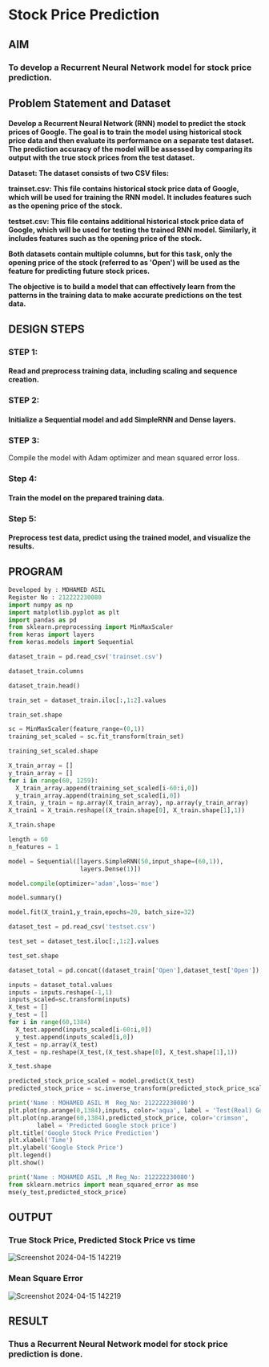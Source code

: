 # Stock Price Prediction

## AIM

### To develop a Recurrent Neural Network model for stock price prediction.

## Problem Statement and Dataset

<h4> Develop a Recurrent Neural Network (RNN) model to predict the stock prices of Google. The goal is to train the model using historical stock price data and then evaluate its performance on a separate test dataset. The prediction accuracy of the model will be assessed by comparing its output with the true stock prices from the test dataset.

Dataset: The dataset consists of two CSV files:

trainset.csv: This file contains historical stock price data of Google, which will be used for training the RNN model. It includes features such as the opening price of the stock.

testset.csv: This file contains additional historical stock price data of Google, which will be used for testing the trained RNN model. Similarly, it includes features such as the opening price of the stock.

Both datasets contain multiple columns, but for this task, only the opening price of the stock (referred to as 'Open') will be used as the feature for predicting future stock prices.

The objective is to build a model that can effectively learn from the patterns in the training data to make accurate predictions on the test data. </h4>

## DESIGN STEPS

### STEP 1:

#### Read and preprocess training data, including scaling and sequence creation.

### STEP 2:

#### Initialize a Sequential model and add SimpleRNN and Dense layers.

### STEP 3:

Compile the model with Adam optimizer and mean squared error loss.

### Step 4:

#### Train the model on the prepared training data.

### Step 5:

#### Preprocess test data, predict using the trained model, and visualize the results.

## PROGRAM

```py
Developed by : MOHAMED ASIL
Register No : 212222230080
import numpy as np
import matplotlib.pyplot as plt
import pandas as pd
from sklearn.preprocessing import MinMaxScaler
from keras import layers
from keras.models import Sequential
```
```py
dataset_train = pd.read_csv('trainset.csv')
```
```py
dataset_train.columns
```
```py
dataset_train.head()
```
```py
train_set = dataset_train.iloc[:,1:2].values
```
```py
train_set.shape
```
```py
sc = MinMaxScaler(feature_range=(0,1))
training_set_scaled = sc.fit_transform(train_set)
```
```py
training_set_scaled.shape
```
```py
X_train_array = []
y_train_array = []
for i in range(60, 1259):
  X_train_array.append(training_set_scaled[i-60:i,0])
  y_train_array.append(training_set_scaled[i,0])
X_train, y_train = np.array(X_train_array), np.array(y_train_array)
X_train1 = X_train.reshape((X_train.shape[0], X_train.shape[1],1))
```
```py
X_train.shape
```
```py
length = 60
n_features = 1
```
```py
model = Sequential([layers.SimpleRNN(50,input_shape=(60,1)),
                    layers.Dense(1)])
```
```py
model.compile(optimizer='adam',loss='mse')
```

```py
model.summary()
```
```py
model.fit(X_train1,y_train,epochs=20, batch_size=32)
```
```py
dataset_test = pd.read_csv('testset.csv')
```

```py
test_set = dataset_test.iloc[:,1:2].values
```

```py
test_set.shape
```
```py
dataset_total = pd.concat((dataset_train['Open'],dataset_test['Open']),axis=0)
```
```py
inputs = dataset_total.values
inputs = inputs.reshape(-1,1)
inputs_scaled=sc.transform(inputs)
X_test = []
y_test = []
for i in range(60,1384)
  X_test.append(inputs_scaled[i-60:i,0])
  y_test.append(inputs_scaled[i,0])
X_test = np.array(X_test)
X_test = np.reshape(X_test,(X_test.shape[0], X_test.shape[1],1))
```

```py
X_test.shape
```
```py
predicted_stock_price_scaled = model.predict(X_test)
predicted_stock_price = sc.inverse_transform(predicted_stock_price_scaled)
```
```py
print('Name : MOHAMED ASIL M  Reg_No: 212222230080')
plt.plot(np.arange(0,1384),inputs, color='aqua', label = 'Test(Real) Google stock price')
plt.plot(np.arange(60,1384),predicted_stock_price, color='crimson',
		label = 'Predicted Google stock price')
plt.title('Google Stock Price Prediction')
plt.xlabel('Time')
plt.ylabel('Google Stock Price')
plt.legend()
plt.show()
```

```py
print('Name : MOHAMED ASIL ,M Reg_No: 212222230080')
from sklearn.metrics import mean_squared_error as mse
mse(y_test,predicted_stock_price)
```


## OUTPUT

### True Stock Price, Predicted Stock Price vs time


![Screenshot 2024-04-15 142219](https://github.com/Asilsathik/rnn-stock-price-prediction/assets/119476247/91ed88ba-1beb-4808-9a5e-64f2b86bce93)

### Mean Square Error


![Screenshot 2024-04-15 142219](https://github.com/Asilsathik/rnn-stock-price-prediction/assets/119476247/bdc1de9f-e558-4580-90aa-7cad00974f7a)


## RESULT

### Thus a Recurrent Neural Network model for stock price prediction is done.
